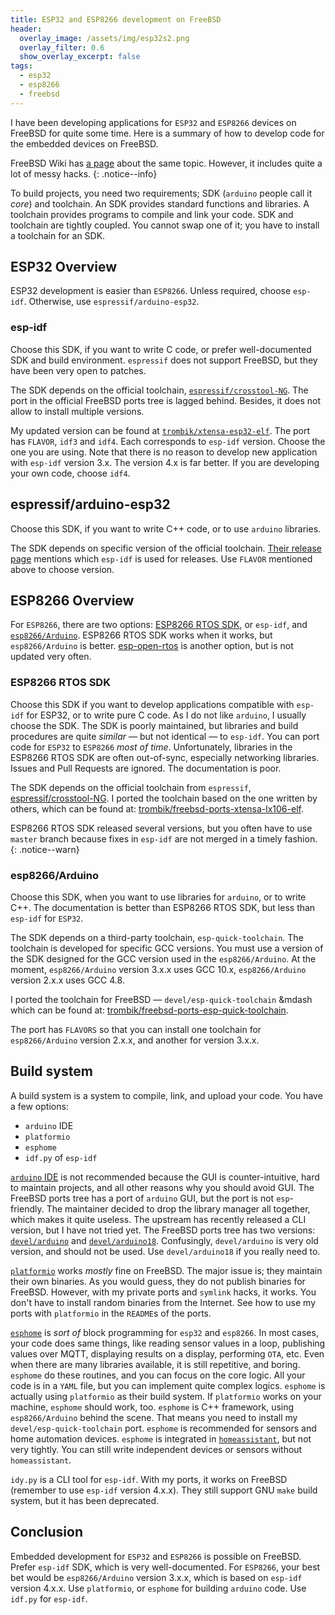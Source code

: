 ```yaml
---
title: ESP32 and ESP8266 development on FreeBSD
header:
  overlay_image: /assets/img/esp32s2.png
  overlay_filter: 0.6
  show_overlay_excerpt: false
tags:
  - esp32
  - esp8266
  - freebsd
---
```


I have been developing applications for `ESP32` and `ESP8266` devices on
FreeBSD for quite some time. Here is a summary of how to develop code for the
embedded devices on FreeBSD.

FreeBSD Wiki has [a page](https://wiki.freebsd.org/electronics/arduino/esp32)
about the same topic. However, it includes quite a lot of messy hacks.
{: .notice--info}

To build projects, you need two requirements; SDK (`arduino` people call it
_core_) and toolchain. An SDK provides standard functions and libraries. A
toolchain provides programs to compile and link your code. SDK and toolchain
are tightly coupled. You cannot swap one of it; you have to install a
toolchain for an SDK.

## ESP32 Overview

ESP32 development is easier than `ESP8266`. Unless required, choose `esp-idf`.
Otherwise, use `espressif/arduino-esp32`.

### esp-idf

Choose this SDK, if you want to write C code, or prefer well-documented SDK
and build environment. `espressif` does not support FreeBSD, but they have
been very open to patches.

The SDK depends on the official toolchain, [`espressif/crosstool-NG`](https://github.com/espressif/crosstool-NG).
The port in the official FreeBSD ports tree is lagged behind. Besides, it does
not allow to install multiple versions.

My updated version can be found at [`trombik/xtensa-esp32-elf`](https://github.com/trombik/xtensa-esp32-elf).
The port has `FLAVOR`, `idf3` and `idf4`. Each corresponds to `esp-idf`
version. Choose the one you are using. Note that there is no reason to develop
new application with `esp-idf` version 3.x. The version 4.x is far better. If
you are developing your own code, choose `idf4`.

## espressif/arduino-esp32

Choose this SDK, if you want to write C++ code, or to use `arduino` libraries.

The SDK depends on specific version of the official toolchain.
[Their release page](https://github.com/espressif/arduino-esp32/releases)
mentions which `esp-idf` is used for releases. Use `FLAVOR` mentioned above to
choose version.

## ESP8266 Overview

For `ESP8266`, there are two options: [ESP8266 RTOS SDK](https://github.com/espressif/ESP8266_RTOS_SDK),
or `esp-idf`, and [`esp8266/Arduino`](https://github.com/esp8266/Arduino).
ESP8266 RTOS SDK works when it works, but `esp8266/Arduino` is better.
[esp-open-rtos](https://github.com/SuperHouse/esp-open-rtos) is another
option, but is not updated very often.

### ESP8266 RTOS SDK

Choose this SDK if you want to develop applications compatible with `esp-idf`
for ESP32, or to write pure C code. As I do not like `arduino`, I usually
choose the SDK. The SDK is poorly maintained, but libraries and build
procedures are quite _similar_ &mdash; but not identical &mdash; to `esp-idf`.
You can port code for `ESP32` to `ESP8266` _most of time_. Unfortunately,
libraries in the ESP8266 RTOS SDK are often out-of-sync, especially networking
libraries. Issues and Pull Requests are ignored. The documentation is poor.

The SDK depends on the official toolchain from `espressif`, [espressif/crosstool-NG](https://github.com/espressif/crosstool-NG).
I ported the toolchain based on the one written by others,
which can be found at:
[trombik/freebsd-ports-xtensa-lx106-elf](https://github.com/trombik/freebsd-ports-xtensa-lx106-elf).

ESP8266 RTOS SDK released several versions, but you often have to use `master`
branch because fixes in `esp-idf` are not merged in a timely fashion.
{: .notice--warn}

### esp8266/Arduino

Choose this SDK, when you want to use libraries for `arduino`, or to write
C++. The documentation is better than ESP8266 RTOS SDK, but less than
`esp-idf` for `ESP32`.

The SDK depends on a third-party toolchain, `esp-quick-toolchain`. The
toolchain is developed for specific GCC versions. You must use a version of
the SDK designed for the GCC version used in the `esp8266/Arduino`. At the moment,
`esp8266/Arduino` version 3.x.x uses GCC 10.x, `esp8266/Arduino` version 2.x.x
uses GCC 4.8.

I ported the toolchain for FreeBSD &mdash; `devel/esp-quick-toolchain` &mdash
which can be found at:
[trombik/freebsd-ports-esp-quick-toolchain](https://github.com/trombik/freebsd-ports-esp-quick-toolchain/tree/main/devel/esp-quick-toolchain).

The port has `FLAVORS` so that you can install one toolchain for
`esp8266/Arduino` version 2.x.x, and another for version 3.x.x.

## Build system

A build system is a system to compile, link, and upload your code. You have a
few options:

* `arduino` IDE
* `platformio`
* `esphome`
* `idf.py` of `esp-idf`

[`arduino` IDE](https://www.arduino.cc/en/software) is not recommended because
the GUI is counter-intuitive, hard to maintain projects, and all other reasons
why you should avoid GUI. The FreeBSD ports tree has a port of `arduino` GUI,
but the port is not `esp`-friendly.  The maintainer decided to drop the
library manager all together, which makes it quite useless.  The upstream has
recently released a CLI version, but I have not tried yet.  The FreeBSD ports
tree has two versions:
[`devel/arduino`](https://www.freshports.org/devel/arduino/)
and [`devel/arduino18`](https://www.freshports.org/devel/arduino18/).
Confusingly, `devel/arduino` is very old version, and
should not be used. Use `devel/arduino18` if you really need to.

[`platformio`](https://platformio.org/) works _mostly_ fine on FreeBSD. The
major issue is; they maintain their own binaries. As you would guess, they do
not publish binaries for FreeBSD. However, with my private ports and `symlink`
hacks, it works. You don't have to install random binaries from the Internet.
See how to use my ports with `platformio` in the `README`s of the ports.

[`esphome`](https://esphome.io/) is _sort of_ block programming for `esp32`
and `esp8266`. In most cases, your code does same things, like reading sensor
values in a loop, publishing values over MQTT, displaying results on a display,
performing `OTA`, etc. Even when there are many libraries available, it is
still repetitive, and boring.  `esphome` do these routines, and you can focus
on the core logic. All your code is in a `YAML` file, but you can implement
quite complex logics.  `esphome` is actually using `platformio` as their build
system.  If `platformio` works on your machine, `esphome` should work, too.
`esphome` is C++ framework, using `esp8266/Arduino` behind the scene. That
means you need to install my `devel/esp-quick-toolchain` port.
`esphome` is recommended for sensors and home automation devices. `esphome` is
integrated in [`homeassistant`](https://www.home-assistant.io/),
but not very tightly. You can still write independent devices or sensors
without `homeassistant`.

`idy.py` is a CLI tool for `esp-idf`. With my ports, it works on FreeBSD
(remember to use `esp-idf` version 4.x.x). They still support GNU `make` build
system, but it has been deprecated.

## Conclusion

Embedded development for `ESP32` and `ESP8266` is possible on FreeBSD. Prefer
`esp-idf` SDK, which is very well-documented. For `ESP8266`, your best bet would
be `esp8266/Arduino` version 3.x.x, which is based on `esp-idf` version 4.x.x.
Use `platformio`, or `esphome` for building `arduino` code. Use `idf.py` for
`esp-idf`.

